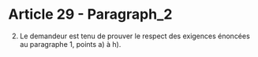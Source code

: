 # Article 29 - Paragraph_2

2. Le demandeur est tenu de prouver le respect des exigences énoncées au paragraphe 1, points a) à h).

